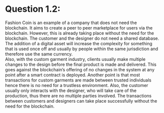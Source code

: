 # Question 1.2: 
Fashion Coin is an example of a company that does not need the blockchain. It aims to create a peer to peer marketplace for users via the blockchain. However, this is already taking place without the need for the blockchain. The customer and the designer do not need a shared database. The addition of a digital asset will increase the complexity for something that is used once off and usually by people within the same jurisdiction and therefore use the same currency.  
Also, with the custom garment industry, clients usually make multiple changes to the design before the final product is made and delivered. This goes against the blockchain’s offering of no changes in the system at any point after a smart contract is deployed. Another point is that most transactions for custom garments are made between trusted individuals hence there is no need for a trustless environment. Also, the customer usually only interacts with the designer, who will take care of the production, thus there are no multiple parties involved. The transactions between customers and designers can take place successfully without the need for the blockchain. 